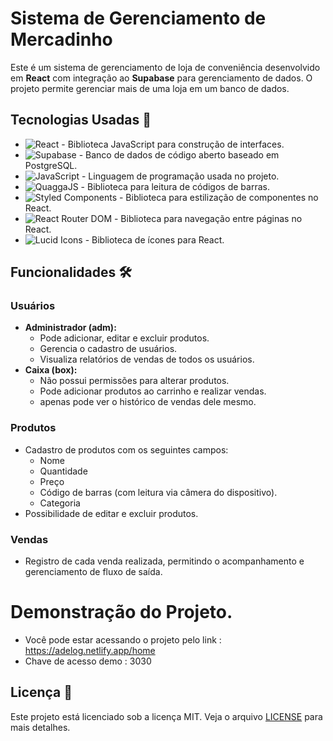 # Sistema de Gerenciamento de Mercadinho

Este é um sistema de gerenciamento de loja de conveniência desenvolvido em **React** com integração ao **Supabase** para gerenciamento de dados. O projeto permite gerenciar mais de uma loja em um banco de dados.

## Tecnologias Usadas 🚀

- ![React](https://img.shields.io/badge/React-61DAFB?style=flat&logo=react&logoColor=black) - Biblioteca JavaScript para construção de interfaces.
- ![Supabase](https://img.shields.io/badge/Supabase-3ECF8E?style=flat&logo=supabase&logoColor=white) - Banco de dados de código aberto baseado em PostgreSQL.
- ![JavaScript](https://img.shields.io/badge/JavaScript-F7DF1E?style=flat&logo=javascript&logoColor=black) - Linguagem de programação usada no projeto.
- ![QuaggaJS](https://img.shields.io/badge/QuaggaJS-000000?style=flat&logo=barcode&logoColor=white) - Biblioteca para leitura de códigos de barras.
- ![Styled Components](https://img.shields.io/badge/Styled%20Components-DB7093?style=flat&logo=styled-components&logoColor=white) - Biblioteca para estilização de componentes no React.
- ![React Router DOM](https://img.shields.io/badge/React%20Router%20DOM-CA4245?style=flat&logo=react-router&logoColor=white) - Biblioteca para navegação entre páginas no React.
- ![Lucid Icons](https://img.shields.io/badge/Lucid%20Icons-000000?style=flat&logo=lucid&logoColor=white) - Biblioteca de ícones para React.



## Funcionalidades 🛠️
### Usuários

- **Administrador (adm):**
  - Pode adicionar, editar e excluir produtos.
  - Gerencia o cadastro de usuários.
  - Visualiza relatórios de vendas de todos os usuários.
- **Caixa (box):**
  - Não possui permissões para alterar produtos.
  - Pode adicionar produtos ao carrinho e realizar vendas.
  - apenas pode ver o histórico de vendas dele mesmo.

### Produtos

- Cadastro de produtos com os seguintes campos:
  - Nome
  - Quantidade
  - Preço
  - Código de barras (com leitura via câmera do dispositivo).
  - Categoria
- Possibilidade de editar e excluir produtos.

### Vendas

- Registro de cada venda realizada, permitindo o acompanhamento e gerenciamento de fluxo de saída.

# Demonstração do Projeto.

- Você pode estar acessando o projeto pelo link : https://adelog.netlify.app/home
- Chave de acesso demo : 3030

## Licença 📄

Este projeto está licenciado sob a licença MIT. Veja o arquivo [LICENSE](LICENSE.txt) para mais detalhes.



